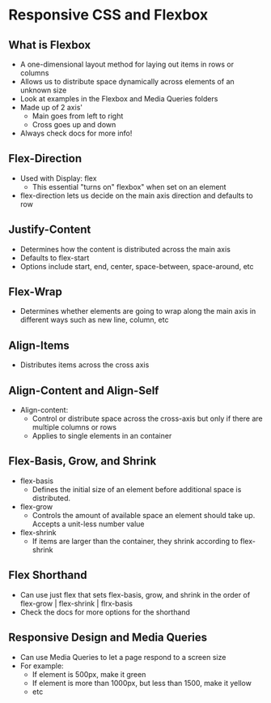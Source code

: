 # Responsive CSS and Flexbox

## What is Flexbox

- A one-dimensional layout method for laying out items in rows or columns
- Allows us to distribute space dynamically across elements of an unknown size
- Look at examples in the Flexbox and Media Queries folders
- Made up of 2 axis'
  - Main goes from left to right
  - Cross goes up and down
- Always check docs for more info!

## Flex-Direction

- Used with Display: flex
  - This essential "turns on" flexbox" when set on an element
- flex-direction lets us decide on the main axis direction and defaults to row

## Justify-Content

- Determines how the content is distributed across the main axis
- Defaults to flex-start
- Options include start, end, center, space-between, space-around, etc

## Flex-Wrap

- Determines whether elements are going to wrap along the main axis in different ways such as new line, column, etc

## Align-Items

- Distributes items across the cross axis

## Align-Content and Align-Self

- Align-content:
  - Control or distribute space across the cross-axis but only if there are multiple columns or rows
  - Applies to single elements in an container

## Flex-Basis, Grow, and Shrink

- flex-basis
  - Defines the initial size of an element before additional space is distributed.
- flex-grow
  - Controls the amount of available space an element should take up. Accepts a unit-less number value
- flex-shrink
  - If items are larger than the container, they shrink according to flex-shrink

## Flex Shorthand

- Can use just flex that sets flex-basis, grow, and shrink in the order of flex-grow | flex-shrink | flrx-basis
- Check the docs for more options for the shorthand

## Responsive Design and Media Queries

- Can use Media Queries to let a page respond to a screen size
- For example:
  - If element is 500px, make it green
  - If element is more than 1000px, but less than 1500, make it yellow
  - etc
